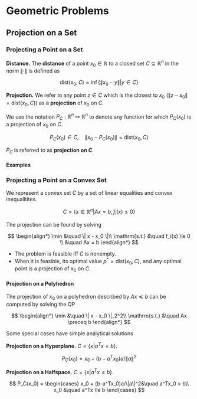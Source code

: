 # Geometric Problems

## Projection on a Set

### Projecting a Point on a Set

**Distance.** The **distance** of a point $x_0 \in \mathbb{R}$ to a closed set $C \subseteq \mathbb{R}^n$ in the norm $\| \cdot \|$ is defined as

$$ \mathrm{dist}(x_0, C) = \inf\{ \|x_0 - y\| | y \in C \} $$

**Projection.** We refer to any point $z \in C$ which is the closest to $x_0$ ($\|z-x_0\| = \mathrm{dist}(x_0, C)$) as a **projection** of $x_0$ on $C$.

We use the notation $P_C: \mathbb{R}^n \mapsto \mathbb{R}^n$ to denote any function for which $P_C(x_0)$ is a projection of $x_0$ on $C$.

$$ P_C(x_0) \in C, \quad \| x_0 - P_C(x_0) \| = \mathrm{dist}(x_0, C) $$

$P_C$ is referred to as **projection on $C$**.

#### Examples

### Projecting a Point on a Convex Set

We represent a convex set $C$ by a set of linear equalities and convex inequalitites.

$$ C = \{ x \in \mathbb{R}^n | Ax = b, f_i(x) \le 0 \} $$

The projection can be found by solving

$$ \begin{align*}
    \min &\quad \| x - x_0 \|\\
    \mathrm{s.t.} &\quad f_i(x) \le 0 \\
    &\quad Ax = b
\end{align*} $$

- The problem is feasible iff $C$ is nonempty.
- When it is feasible, its optimal value $p^* = \mathrm{dist}(x_0, C)$, and any optimal point is a projection of $x_0$ on $C$.

#### Projection on a Polyhedron

The projection of $x_0$ on a polyhedron described by $Ax \preceq b$ can be computed by solving the QP

$$ \begin{align*}
    \min &\quad \| x - x_0 \|_2^2\\
    \mathrm{s.t.} &\quad Ax \preceq b
\end{align*} $$

Some special cases have simple analytical solutions

**Projection on a Hyperplane.** $C = \{ x | a^Tx = b \}$.

$$ P_C(x_0) = x_0 + (b - a^Tx_0) a /\|a\|^2 $$

**Projection on a Halfspace.** $C = \{ x | a^Tx \le b \}$.

$$ P_C(x_0) = \begin{cases}
    x_0 + (b-a^Tx_0)a/\|a\|^2&\quad a^Tx_0 > b\\
    x_0 &\quad a^Tx \le b
\end{cases} $$
